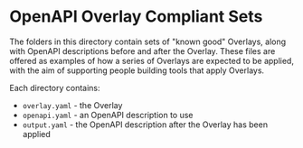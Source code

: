# OpenAPI Overlay Compliant Sets

The folders in this directory contain sets of "known good" Overlays, along with OpenAPI descriptions before and after the Overlay.
These files are offered as examples of how a series of Overlays are expected to be applied, with the aim of supporting people building tools that apply Overlays.

Each directory contains:
- `overlay.yaml` - the Overlay
- `openapi.yaml` - an OpenAPI description to use
- `output.yaml` - the OpenAPI description after the Overlay has been applied
